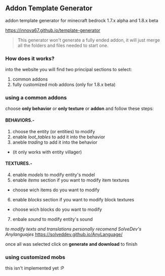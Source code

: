 
## Addon Template Generator

addon template generator for minecraft bedrock 1.7.x alpha and 1.8.x beta

<https://innova67.github.io/template-generator>

> This generator won't generate a fully ended addon, it will just merge all the folders and files needed to start one.

### How does it works?
into the website you will find two principal sections to select:
1. common addons
2. fully customized mob addons (only for 1.8.x beta)

### using a common addons
choose **only behavior** or **only texture** or **addon** and follow these steps:
  
#### BEHAVIORS.-
1. choose the entity (or entities) to modify
2. enable _loot_tables_ to add it into the behavior
3. aneble _trading_ to add it into the behavior
  * (it only works with entity villager)
  
#### TEXTURES.-
4. enable _models_ to modify entity's model
5. enable _items_ section if you want to modify item textures
  * choose wich items do you want to modify
6. enable _blocks_ section if you want to modify block textures
  * choose wich blocks do you want to modify
7. enbale _sound_ to modify entity's sound

_to modify texts and translations personally recomend SolveDev's Anylanguajes_ <https://solveddev.github.io/AnyLanguage/>

once all was selected click on **generate and download** to finish

### using customized mobs
this isn't implemented yet :P
